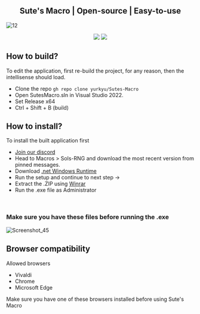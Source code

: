 <h2 align="center">Sute's Macro | Open-source | Easy-to-use</h1>

![12](https://github.com/yurkyu/Sols-RNG-Macro/assets/80363046/ace26121-6e6e-4b05-b7c9-c06ce1cf6ce8)

<p align="center">
<img src="https://dcbadge.vercel.app/api/shield/960948053152501830">
<a href="https://discord.gg/VsRMhhYYQC">
<img src="https://dcbadge.vercel.app/api/server/VsRMhhYYQC">
</a>
</p>

## How to build? <br>
To edit the application, first re-build the project, for any reason, then the intellisense should load.<br>
- Clone the repo `gh repo clone yurkyu/Sutes-Macro`<br>
- Open SutesMacro.sln in Visual Studio 2022.<br>
- Set Release x64<br>
- Ctrl + Shift + B (build)<br>


## How to install? <br>
To install the built application first<br>
- [Join our discord](https://discord.gg/VsRMhhYYQC)<br>
- Head to Macros > Sols-RNG and download the most recent version from pinned messages.<br>
- Download [.net Windows Runtime](https://download.visualstudio.microsoft.com/download/pr/b280d97f-25a9-4ab7-8a12-8291aa3af117/a37ed0e68f51fcd973e9f6cb4f40b1a7/windowsdesktop-runtime-8.0.0-win-x64.exe)
- Run the setup and continue to next step ->
- Extract the .ZIP using [Winrar](https://www.win-rar.com/start.html?&L=0)<br>
- Run the .exe file as Administrator<br>
<br>

### Make sure you have these files before running the .exe <br>
![Screenshot_45](https://github.com/yurkyu/Sutes-Macro/assets/80363046/3b36c5ce-1b4f-467b-8763-5cf401a6001d)


## Browser compatibility <br>

Allowed browsers
- Vivaldi
- Chrome
- Microsoft Edge

Make sure you have one of these browsers installed before using Sute's Macro
